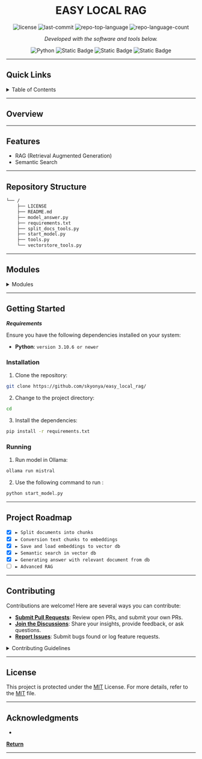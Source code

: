 
<h1 align="center">EASY LOCAL RAG</h1>

<p align="center">
	<img src="https://img.shields.io/github/license/skyonya/easy_local_rag?style=flat&color=0080ff" alt="license">
	<img src="https://img.shields.io/github/last-commit/skyonya/easy_local_rag?style=flat&logo=git&logoColor=white&color=0080ff" alt="last-commit">
	<img src="https://img.shields.io/github/languages/top/skyonya/easy_local_rag?style=flat&color=0080ff" alt="repo-top-language">
	<img src="https://img.shields.io/github/languages/count/skyonya/easy_local_rag?style=flat&color=0080ff" alt="repo-language-count">
<p>
<p align="center">
		<em>Developed with the software and tools below.</em>
</p>
<p align="center">
	<img src="https://img.shields.io/badge/Python-3776AB.svg?style=flat&logo=Python&logoColor=white" alt="Python">
    <img alt="Static Badge" src="https://img.shields.io/badge/LangChain-blue?style=flat">
   <img alt="Static Badge" src="https://img.shields.io/badge/ChromaDB-blue?style=flat">
<img alt="Static Badge" src="https://img.shields.io/badge/SentenceTransformers-blue?style=flat">



</p>
<hr>

##  Quick Links

<!-- TABLE OF CONTENTS -->
<details>
  <summary>Table of Contents</summary>

> - [ Overview](#overview)
> - [ Features](#features)
> - [ Repository Structure](#repository-structure)
> - [ Modules](#modules)
> - [ Getting Started](#getting-started)
>   - [ Installation](#installation)
>   - [ Running ](#running)
> - [ Project Roadmap](#project-roadmap)
> - [ Contributing](#contributing)
> - [ License](#license)
> - [ Acknowledgments](#acknowledgments)
</details>

---


##  Overview

---

##  Features

- RAG (Retrieval Augmented Generation)
- Semantic Search

---

##  Repository Structure

```sh
└── /
    ├── LICENSE
    ├── README.md
    ├── model_answer.py
    ├── requirements.txt
    ├── split_docs_tools.py
    ├── start_model.py
    ├── tools.py
    └── vectorstore_tools.py
```

---


##  Modules

<details closed><summary>Modules</summary>

| File                                         | Summary                                                                                                                                                                                                                                            |
| ---                                          |----------------------------------------------------------------------------------------------------------------------------------------------------------------------------------------------------------------------------------------------------|
| [tools.py](tools.py)                         | The module provides a set of utility functions for common tasks related to file system operations and performance measurement.                                                                                                                     |
| [model_answer.py](model_answer.py)           | Bot generating recommendations based on user input and relevant documents using the Ollama API. It constructs prompts based on the input parameters, sends requests to the API endpoint for text generation, and returns the generated bot answer. |
| [vectorstore_tools.py](vectorstore_tools.py) | The module contains functions for creating, loading, and accessing a vector store using the Chroma library and SentenceTransformer embeddings. It provides utility functions to manage document embeddings and vector store persistence.           |
| [start_model.py](start_model.py)             | The module serves as an entry point for initiating a question-answer system utilizing a document vector store and a model for generating answers. It provides settings for specifying document paths, model names, and embedding models, and it orchestrates the interaction between the vector store and the answer generation model.                                                                                                                                                                                                                                                   |
| [split_docs_tools.py](split_docs_tools.py)   | The module provides functions for loading and splitting documents into smaller chunks. It utilizes text loaders and splitters from the LangChain community library to handle document processing efficiently.                                                                                                                                                                                                                                                   |

</details>

---

##  Getting Started

***Requirements***

Ensure you have the following dependencies installed on your system:

* **Python**: `version 3.10.6 or newer`

###  Installation

1. Clone the  repository:

```sh
git clone https://github.com/skyonya/easy_local_rag/
```

2. Change to the project directory:

```sh
cd 
```

3. Install the dependencies:

```sh
pip install -r requirements.txt
```

###  Running 

1. Run model in Ollama:

```sh
ollama run mistral
```

2. Use the following command to run :

```sh
python start_model.py
```

---

##  Project Roadmap

- [X] `► Split documents into chunks`
- [X] `► Conversion text chunks to embeddings`
- [X] `► Save and load embeddings to vector db`
- [X] `► Semantic search in vector db`
- [X] `► Generating answer with relevant document from db`
- [ ] `► Advanced RAG`

---

##  Contributing

Contributions are welcome! Here are several ways you can contribute:

- **[Submit Pull Requests](https://github.com/skyonya/easy_local_rag/blob/main/CONTRIBUTING.md)**: Review open PRs, and submit your own PRs.
- **[Join the Discussions](https://github.com/skyonya/easy_local_rag/discussions)**: Share your insights, provide feedback, or ask questions.
- **[Report Issues](https://github.com/skyonya/easy_local_rag/issues)**: Submit bugs found or log feature requests.

<details closed>
    <summary>Contributing Guidelines</summary>

1. **Fork the Repository**: Start by forking the project repository to your GitHub account.
2. **Clone Locally**: Clone the forked repository to your local machine using a Git client.
   ```sh
   git clone https://github.com/skyonya/easy_local_rag/
   ```
3. **Create a New Branch**: Always work on a new branch, giving it a descriptive name.
   ```sh
   git checkout -b new-feature-x
   ```
4. **Make Your Changes**: Develop and test your changes locally.
5. **Commit Your Changes**: Commit with a clear message describing your updates.
   ```sh
   git commit -m 'Implemented new feature x.'
   ```
6. **Push to GitHub**: Push the changes to your forked repository.
   ```sh
   git push origin new-feature-x
   ```
7. **Submit a Pull Request**: Create a PR against the original project repository. Clearly describe the changes and their motivations.

Once your PR is reviewed and approved, it will be merged into the main branch.

</details>

---

##  License

This project is protected under the [MIT](https://github.com/Skyonya/easy_local_rag/blob/main/LICENSE) License. For more details, refer to the [MIT](https://github.com/Skyonya/easy_local_rag/blob/main/LICENSE) file.

---

##  Acknowledgments

- 

[**Return**](#quick-links)

---